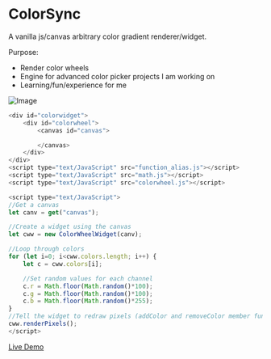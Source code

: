 # ColorSync
A vanilla js/canvas arbitrary color gradient renderer/widget.

Purpose:
- Render color wheels
- Engine for advanced color picker projects I am working on
- Learning/fun/experience for me

![Image](../master/example.png?raw=true)

```javascript
<div id="colorwidget">
    <div id="colorwheel">
        <canvas id="canvas">

        </canvas>
    </div>
</div>
<script type="text/JavaScript" src="function_alias.js"></script>
<script type="text/JavaScript" src="math.js"></script>
<script type="text/JavaScript" src="colorwheel.js"></script>

<script type="text/JavaScript">
//Get a canvas
let canv = get("canvas");

//Create a widget using the canvas
let cww = new ColorWheelWidget(canv);

//Loop through colors
for (let i=0; i<cww.colors.length; i++) {
    let c = cww.colors[i];

    //Set random values for each channel
    c.r = Math.floor(Math.random()*100);
    c.g = Math.floor(Math.random()*100);
    c.b = Math.floor(Math.random()*255);
}
//Tell the widget to redraw pixels (addColor and removeColor member functions auto call this)
cww.renderPixels();
</script>
```

[Live Demo](https://repcomm.github.io/colorsync)

